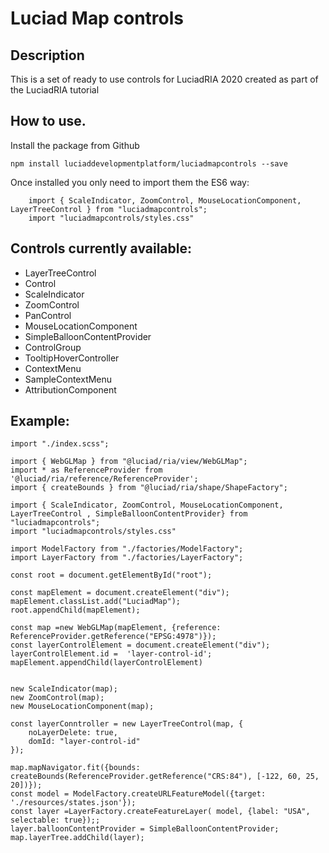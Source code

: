 # Luciad Map controls
 
## Description 
This is a set of ready to use controls for LuciadRIA 2020 created as part of the LuciadRIA tutorial

## How to use.  
Install the package from Github
```
npm install luciaddevelopmentplatform/luciadmapcontrols --save
```

Once installed you only need to import them the ES6 way:
```
    import { ScaleIndicator, ZoomControl, MouseLocationComponent, LayerTreeControl } from "luciadmapcontrols";
    import "luciadmapcontrols/styles.css"
```

## Controls currently available:
 * LayerTreeControl
 * Control
 * ScaleIndicator
 * ZoomControl
 * PanControl
 * MouseLocationComponent
 * SimpleBalloonContentProvider
 * ControlGroup
 * TooltipHoverController
 * ContextMenu
 * SampleContextMenu
 * AttributionComponent


## Example:
```
import "./index.scss";

import { WebGLMap } from "@luciad/ria/view/WebGLMap";
import * as ReferenceProvider from '@luciad/ria/reference/ReferenceProvider';
import { createBounds } from "@luciad/ria/shape/ShapeFactory";

import { ScaleIndicator, ZoomControl, MouseLocationComponent, LayerTreeControl , SimpleBalloonContentProvider} from "luciadmapcontrols";
import "luciadmapcontrols/styles.css"

import ModelFactory from "./factories/ModelFactory";
import LayerFactory from "./factories/LayerFactory";

const root = document.getElementById("root");

const mapElement = document.createElement("div");
mapElement.classList.add("LuciadMap");
root.appendChild(mapElement);

const map =new WebGLMap(mapElement, {reference: ReferenceProvider.getReference("EPSG:4978")});
const layerControlElement = document.createElement("div");
layerControlElement.id =  'layer-control-id';
mapElement.appendChild(layerControlElement)


new ScaleIndicator(map);
new ZoomControl(map);
new MouseLocationComponent(map);

const layerConntroller = new LayerTreeControl(map, {
    noLayerDelete: true,
    domId: "layer-control-id"
});

map.mapNavigator.fit({bounds: createBounds(ReferenceProvider.getReference("CRS:84"), [-122, 60, 25, 20])});
const model = ModelFactory.createURLFeatureModel({target: './resources/states.json'});
const layer =LayerFactory.createFeatureLayer( model, {label: "USA", selectable: true});;
layer.balloonContentProvider = SimpleBalloonContentProvider;
map.layerTree.addChild(layer);
```
